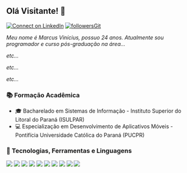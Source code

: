 ## Olá Visitante! 👋 

[![Connect on LinkedIn](https://img.shields.io/badge/--linkedin?label=LinkedIn&logo=LinkedIn&style=social)](https://img.shields.io/badge/--linkedin?label=LinkedIn&logo=LinkedIn&style=social)
[![followersGit](https://img.shields.io/github/followers/viniciusmatoso?style=social)](https://github.com/viniciusmatoso)

*Meu nome é Marcus Vinícius, possuo 24 anos. Atualmente sou programador e curso pós-graduação na área...*

*etc...*

*etc...*

*etc...*

### 📚 Formação Acadêmica

- 🎓 Bacharelado em Sistemas de Informação - Instituto Superior do Litoral do Paraná (ISULPAR)
- 💻 Especialização em Desenvolvimento de Aplicativos Móveis - Pontifícia Universidade Católica do Paraná (PUCPR)

### 🚀 Tecnologias, Ferramentas e Linguagens

<code><img src="https://www.vectorlogo.zone/logos/github/github-ar21.svg"></code>
<code><img src="https://www.vectorlogo.zone/logos/git-scm/git-scm-ar21.svg"></code>
<code><img src="https://www.vectorlogo.zone/logos/java/java-ar21.svg"></code>
<code><img src="https://www.vectorlogo.zone/logos/android/android-ar21.svg"></code>
<code><img src="https://www.vectorlogo.zone/logos/kotlinlang/kotlinlang-ar21.svg"></code>
<code><img src="https://www.vectorlogo.zone/logos/w3c_xml/w3c_xml-ar21.svg"></code>
<code><img src="https://www.vectorlogo.zone/logos/javascript/javascript-ar21.svg"></code>
<code><img src="https://www.vectorlogo.zone/logos/netlifyapp_watercss/netlifyapp_watercss-ar21.svg"></code>
<code><img src="https://www.vectorlogo.zone/logos/w3_html5/w3_html5-ar21.svg"></code>
<code><img src="https://www.vectorlogo.zone/logos/firebase/firebase-ar21.svg"></code>




